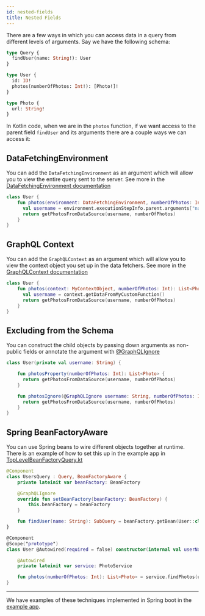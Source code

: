 ```yaml
---
id: nested-fields
title: Nested Fields
---
```


There are a few ways in which you can access data in a query from different levels of arguments. Say we have the following schema:

```graphql
type Query {
  findUser(name: String!): User
}

type User {
  id: ID!
  photos(numberOfPhotos: Int!): [Photo!]!
}

type Photo {
  url: String!
}
```

In Kotlin code, when we are in the `photos` function, if we want access to the parent field `findUser` and its
arguments there are a couple ways we can access it:


## DataFetchingEnvironment
You can add the `DataFetchingEnvironment` as an argument which will allow you to view the entire query sent to the
  server. See more in the [DataFetchingEnvironment documentation](../execution/data-fetching-environment)

```kotlin
class User {
    fun photos(environment: DataFetchingEnvironment, numberOfPhotos: Int): List<Photo> {
      val username = environment.executionStepInfo.parent.arguments["name"]
      return getPhotosFromDataSource(username, numberOfPhotos)
    }
}
```

## GraphQL Context
You can add the `GraphQLContext` as an argument which will allow you to view the context object you set up in the
  data fetchers. See more in the [GraphQLContext documentation](../execution/contextual-data)

```kotlin
class User {
    fun photos(context: MyContextObject, numberOfPhotos: Int): List<Photo> {
      val username = context.getDataFromMyCustomFunction()
      return getPhotosFromDataSource(username, numberOfPhotos)
    }
}
```

## Excluding from the Schema
You can construct the child objects by passing down arguments as non-public fields or annotate the argument with [@GraphQLIgnore](../customizing-schemas/excluding-fields)

```kotlin
class User(private val username: String) {

    fun photosProperty(numberOfPhotos: Int): List<Photo> {
      return getPhotosFromDataSource(username, numberOfPhotos)
    }

    fun photosIgnore(@GraphQLIgnore username: String, numberOfPhotos: Int): List<Photo> {
      return getPhotosFromDataSource(username, numberOfPhotos)
    }
}
```

## Spring BeanFactoryAware
You can use Spring beans to wire different objects together at runtime.
There is an example of how to set this up in the example app in [TopLevelBeanFactoryQuery.kt](https://github.com/ExpediaGroup/graphql-kotlin/blob/master/examples/spring/src/main/kotlin/com/expediagroup/graphql/examples/query/TopLevelBeanFactoryQuery.kt)

```kotlin
@Component
class UsersQuery : Query, BeanFactoryAware {
    private lateinit var beanFactory: BeanFactory

    @GraphQLIgnore
    override fun setBeanFactory(beanFactory: BeanFactory) {
        this.beanFactory = beanFactory
    }

    fun findUser(name: String): SubQuery = beanFactory.getBean(User::class.java, name)
}

@Component
@Scope("prototype")
class User @Autowired(required = false) constructor(internal val userName: String) {

    @Autowired
    private lateinit var service: PhotoService

    fun photos(numberOfPhotos: Int): List<Photo> = service.findPhotos(userName, numberOfPhotos)
}
```

------

We have examples of these techniques implemented in Spring boot in the [example
app](https://github.com/ExpediaGroup/graphql-kotlin/blob/master/examples/spring/src/main/kotlin/com/expediagroup/graphql/examples/query/NestedQueries.kt).
